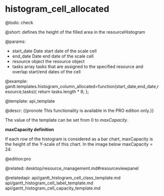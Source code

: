 histogram_cell_allocated
=============

@todo:
	check 


@short:
	 defines the height of the filled area in the resourceHistogram

@params:
- start_date	Date		start date of the scale cell  
- end_date		Date		end date of the scale cell
- resource		object	 	the resource object
- tasks			array		tasks that are assigned to the specified resource and overlap start/end dates of the cell

@example:
gantt.templates.histogram_column_allocated=function(start_date,end_date,resource,tasks){
 	return tasks.length * 8;
};

@template:	api_template

@descr:
{{pronote This functionality is available in the PRO edition only.}}

The value of the template can be set from 0 to *maxCapacity*.

**maxCapacity definition**

If each row of the histogram is considered as a bar chart, maxCapacity is the height of the Y-scale of this chart. In the image below maxCapacity = 24:

@edition:pro

@related: desktop/resource_management.md#resourceviewpanel

@relatedapi:
api/gantt_histogram_cell_class_template.md
api/gantt_histogram_cell_label_template.md
api/gantt_histogram_cell_capacity_template.md